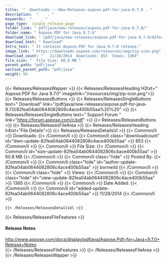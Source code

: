 ```yaml
---
title:  "  Downloads ---New-Releases-aspose.pdf-for-java-9.7.0 . " 
description:  "    . " 
keywords:  "    . " 
page_type:  single_release_page
folder_link: " pdf/java/new-releases/aspose.pdf-for-java-9.7.0/"
folder_name: " Aspose.PDF for Java 9.7.0"
download_link: " /pdf/java/new-releases/aspose.pdf-for-java-9.7.0/82fea04ab0644082806c4ace400b55aa"
download_text: " Download"
Intro_text: " It contains Aspose.PDF for Java 9.7.0 release."
image_link: " https://downloads.aspose.com/resources/img/zip-icon.png"
download_count: "   11/28/2014  Downloads: 853  Views: 1364"
file_size: "  File Size: 60.8 MB "
parent_path: "pdf/java"
section_parent_path: "pdf/java"
weight: 99 
---
```


{{< Releases/ReleasesWapper >}}
  {{< Releases/ReleasesHeading H2txt=" Aspose.PDF for Java 9.7.0" imagelink="/resources/img/zip-icon.png">}}
  {{< Releases/ReleasesButtons >}}
    {{< Releases/ReleasesSingleButtons text=" Download" link="/pdf/java/new-releases/aspose.pdf-for-java-9.7.0/82fea04ab0644082806c4ace400b55aa%20%20" >}}
    {{< Releases/ReleasesSingleButtons text=" Support Forum " link="https://forum.aspose.com/c/pdf" >}}
  {{< Releases/ReleasesButtons >}}
  {{< Releases/ReleasesFileArea >}}
    {{< Releases/ReleasesHeading h4txt="File Details">}}
    {{< Releases/ReleasesDetailsUl >}}
            {{< Common/li  >}} Downloads: {{< /Common/li >}} 
      {{< Common/li class="downloadcount" id="dwn-update-82fea04ab0644082806c4ace400b55aa" >}} 853 {{< /Common/li >}} 
      {{< Common/li  >}} File Size: {{< /Common/li >}} 
      {{< Common/li id="size-update-82fea04ab0644082806c4ace400b55aa" >}} 60.8 MB {{< /Common/li >}} 
      {{< Common/li  class="hide" >}} Posted By: {{< /Common/li >}} 
      {{< Common/li class="hide" id="author-update-82fea04ab0644082806c4ace400b55aa" >}} bornwild {{< /Common/li >}} 
      {{< Common/li class="hide"  >}} Views: {{< /Common/li >}} 
      {{< Common/li class="hide" id="view-update-82fea04ab0644082806c4ace400b55aa" >}} 1365 {{< /Common/li >}} 
      {{< Common/li  >}} Date Added: {{< /Common/li >}} 
      {{< Common/li id="added-update-82fea04ab0644082806c4ace400b55aa" >}} 11/28/2014 {{< /Common/li >}} 

    {{< /Releases/ReleasesDetailsUl >}}

  {{< Releases/ReleasesFileFeatures >}}
      <h4>Release Notes</h4><div><a href="http://www.aspose.com/docs/display/pdfjava/Aspose.Pdf+for+Java+9.7.0+Release+Notes">http://www.aspose.com/docs/display/pdfjava/Aspose.Pdf+for+Java+9.7.0+Release+Notes</a></div>
  {{< /Releases/ReleasesFileFeatures >}}
 {{< /Releases/ReleasesFileArea >}}
{{< /Releases/ReleasesWapper >}}


